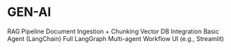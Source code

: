 # GEN-AI
RAG Pipeline   Document Ingestion + Chunking   Vector DB Integration   Basic Agent (LangChain)   Full LangGraph Multi-agent Workflow   UI (e.g., Streamlit)
